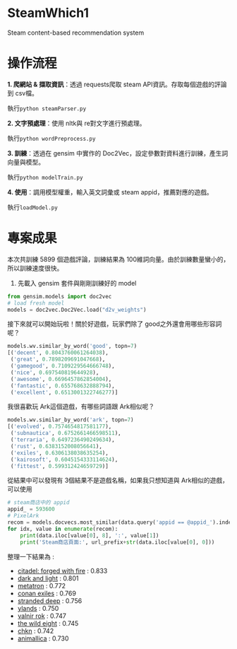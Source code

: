 # SteamWhich1
Steam content-based recommendation system 


# 操作流程
**1. 爬網站 & 擷取資訊**：透過 requests爬取 steam API資訊。存取每個遊戲的評論到 csv檔。

執行`python steamParser.py`

**2. 文字預處理**：使用 nltk與 re對文字進行預處理。

執行`python wordPreprocess.py`

**3. 訓練**：透過在 gensim 中實作的 Doc2Vec，設定參數對資料進行訓練，產生詞向量與模型。

執行`python modelTrain.py`

**4. 使用**：調用模型權重，輸入英文詞彙或 steam appid，推薦對應的遊戲。

執行`loadModel.py`


# 專案成果
本次共訓練 5899 個遊戲評論，訓練結果為 100維詞向量。由於訓練數量蠻小的，所以訓練速度很快。

1. 先載入 gensim 套件與剛剛訓練好的 model
```python
from gensim.models import doc2vec
# load fresh model
models = doc2vec.Doc2Vec.load("d2v_weights")
```
接下來就可以開始玩啦！關於好遊戲，玩家們除了 good之外還會用哪些形容詞呢？
```python
models.wv.similar_by_word('good', topn=7)
[('decent', 0.8043760061264038),
 ('great', 0.7898209691047668),
 ('gamegood', 0.7109229564666748),
 ('nice', 0.697540819644928),
 ('awesome', 0.6696457862854004),
 ('fantastic', 0.655768632888794),
 ('excellent', 0.6513001322746277)]
```
我很喜歡玩 Ark這個遊戲，有哪些詞語跟 Ark相似呢？
```python
models.wv.similar_by_word('ark', topn=7)
[('evolved', 0.7574654817581177),
 ('subnautica', 0.6752661466598511),
 ('terraria', 0.6497236490249634),
 ('rust', 0.6383152008056641),
 ('exiles', 0.6306138038635254),
 ('kairosoft', 0.6045154333114624),
 ('fittest', 0.599312424659729)]
```
從結果中可以發現有 3個結果不是遊戲名稱，如果我只想知道與 Ark相似的遊戲，可以使用
```python
# steam商店中的 appid
appid_ = 593600
# PixelArk
recom = models.docvecs.most_similar(data.query('appid == @appid_').index.values[0])
for idx, value in enumerate(recom):
    print(data.iloc[value[0], 8], ':', value[1])
    print('Steam商店頁面:', url_prefix+str(data.iloc[value[0], 0]))
```
整理一下結果為 :
- [citadel: forged with fire](https://store.steampowered.com/app/487120) : 0.833
- [dark and light](https://store.steampowered.com/app/529180) : 0.801
- [metatron](https://store.steampowered.com/app/454680) : 0.772
- [conan exiles](https://store.steampowered.com/app/440900) : 0.769
- [stranded deep](https://store.steampowered.com/app/313120) : 0.756
- [ylands](https://store.steampowered.com/app/298610) : 0.750
- [valnir rok](https://store.steampowered.com/app/658980) : 0.747
- [the wild eight](https://store.steampowered.com/app/526160) : 0.745
- [chkn](https://store.steampowered.com/app/420930) : 0.742
- [animallica](https://store.steampowered.com/app/638850) : 0.730


